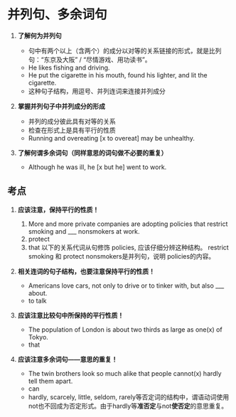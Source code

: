 # 并列句、多余词句

1. **了解何为并列句**
    - 句中有两个以上（含两个）的成分以对等的关系链接的形式，就是比列句：“东京及大阪” / “尽情游戏、用功读书”。
    - He likes fishing and driving.
    - He put the cigarette in his mouth, found his lighter, and lit the cigarette.
    - 这种句子结构，用逗号、并列连词来连接并列成分

1. **掌握并列句子中并列成分的形成**
    - 并列的成分彼此具有对等的关系
    - 检查在形式上是具有平行的性质
    - Running and overeating [x to overeat] may be unhealthy.

1. **了解何谓多余词句（同样意思的词句做不必要的重复）**
    - Although he was ill, he [x but he] went to work.

## 考点

1. **应该注意，保持平行的性质！**
    1. More and more private companies are adopting policies that restrict smoking and ___ nonsmokers at work.
    1. protect
    1. that 以下的关系代词从句修饰 policies, 应该仔细分辨这种结构。 restrict smoking 和 protect nonsmokers是并列句，说明 policies的内容。

1. **相关连词的句子结构，也要注意保持平行的性质！**
    - Americans love cars, not only to drive or to tinker with, but also ___ about.
    - to talk

1. **应该注意比较句中所保持的平行性质！**
    - The population of London is about two thirds as large as one(x) of Tokyo.
    - that

1. **应该注意多余词句——意思的重复！**
    - The twin brothers look so much alike that people cannot(x) hardly tell them apart.
    - can
    - hardly, scarcely, little, seldom, rarely等否定词的结构中，谓语动词使用not也不回成为否定形式。由于hardly等**准否定**与not**使否定**的意思重复。